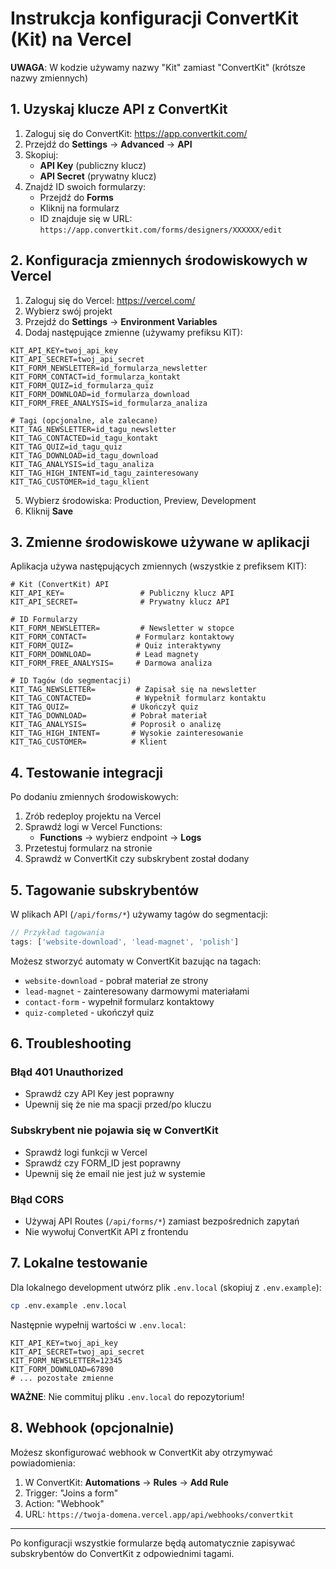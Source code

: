 # Instrukcja konfiguracji ConvertKit (Kit) na Vercel

**UWAGA**: W kodzie używamy nazwy "Kit" zamiast "ConvertKit" (krótsze nazwy zmiennych)

## 1. Uzyskaj klucze API z ConvertKit

1. Zaloguj się do ConvertKit: https://app.convertkit.com/
2. Przejdź do **Settings** → **Advanced** → **API**
3. Skopiuj:
   - **API Key** (publiczny klucz)
   - **API Secret** (prywatny klucz)
4. Znajdź ID swoich formularzy:
   - Przejdź do **Forms**
   - Kliknij na formularz
   - ID znajduje się w URL: `https://app.convertkit.com/forms/designers/XXXXXX/edit`

## 2. Konfiguracja zmiennych środowiskowych w Vercel

1. Zaloguj się do Vercel: https://vercel.com/
2. Wybierz swój projekt
3. Przejdź do **Settings** → **Environment Variables**
4. Dodaj następujące zmienne (używamy prefiksu KIT):

```
KIT_API_KEY=twoj_api_key
KIT_API_SECRET=twoj_api_secret
KIT_FORM_NEWSLETTER=id_formularza_newsletter
KIT_FORM_CONTACT=id_formularza_kontakt
KIT_FORM_QUIZ=id_formularza_quiz
KIT_FORM_DOWNLOAD=id_formularza_download
KIT_FORM_FREE_ANALYSIS=id_formularza_analiza

# Tagi (opcjonalne, ale zalecane)
KIT_TAG_NEWSLETTER=id_tagu_newsletter
KIT_TAG_CONTACTED=id_tagu_kontakt
KIT_TAG_QUIZ=id_tagu_quiz
KIT_TAG_DOWNLOAD=id_tagu_download
KIT_TAG_ANALYSIS=id_tagu_analiza
KIT_TAG_HIGH_INTENT=id_tagu_zainteresowany
KIT_TAG_CUSTOMER=id_tagu_klient
```

5. Wybierz środowiska: Production, Preview, Development
6. Kliknij **Save**

## 3. Zmienne środowiskowe używane w aplikacji

Aplikacja używa następujących zmiennych (wszystkie z prefiksem KIT):

```env
# Kit (ConvertKit) API
KIT_API_KEY=                 # Publiczny klucz API
KIT_API_SECRET=              # Prywatny klucz API

# ID Formularzy
KIT_FORM_NEWSLETTER=         # Newsletter w stopce
KIT_FORM_CONTACT=           # Formularz kontaktowy
KIT_FORM_QUIZ=              # Quiz interaktywny
KIT_FORM_DOWNLOAD=          # Lead magnety
KIT_FORM_FREE_ANALYSIS=     # Darmowa analiza

# ID Tagów (do segmentacji)
KIT_TAG_NEWSLETTER=         # Zapisał się na newsletter
KIT_TAG_CONTACTED=          # Wypełnił formularz kontaktu
KIT_TAG_QUIZ=              # Ukończył quiz
KIT_TAG_DOWNLOAD=          # Pobrał materiał
KIT_TAG_ANALYSIS=          # Poprosił o analizę
KIT_TAG_HIGH_INTENT=       # Wysokie zainteresowanie
KIT_TAG_CUSTOMER=          # Klient
```

## 4. Testowanie integracji

Po dodaniu zmiennych środowiskowych:

1. Zrób redeploy projektu na Vercel
2. Sprawdź logi w Vercel Functions:
   - **Functions** → wybierz endpoint → **Logs**
3. Przetestuj formularz na stronie
4. Sprawdź w ConvertKit czy subskrybent został dodany

## 5. Tagowanie subskrybentów

W plikach API (`/api/forms/*`) używamy tagów do segmentacji:

```javascript
// Przykład tagowania
tags: ['website-download', 'lead-magnet', 'polish']
```

Możesz stworzyć automaty w ConvertKit bazując na tagach:
- `website-download` - pobrał materiał ze strony
- `lead-magnet` - zainteresowany darmowymi materiałami
- `contact-form` - wypełnił formularz kontaktowy
- `quiz-completed` - ukończył quiz

## 6. Troubleshooting

### Błąd 401 Unauthorized
- Sprawdź czy API Key jest poprawny
- Upewnij się że nie ma spacji przed/po kluczu

### Subskrybent nie pojawia się w ConvertKit
- Sprawdź logi funkcji w Vercel
- Sprawdź czy FORM_ID jest poprawny
- Upewnij się że email nie jest już w systemie

### Błąd CORS
- Używaj API Routes (`/api/forms/*`) zamiast bezpośrednich zapytań
- Nie wywołuj ConvertKit API z frontendu

## 7. Lokalne testowanie

Dla lokalnego development utwórz plik `.env.local` (skopiuj z `.env.example`):

```bash
cp .env.example .env.local
```

Następnie wypełnij wartości w `.env.local`:

```env
KIT_API_KEY=twoj_api_key
KIT_API_SECRET=twoj_api_secret
KIT_FORM_NEWSLETTER=12345
KIT_FORM_DOWNLOAD=67890
# ... pozostałe zmienne
```

**WAŻNE**: Nie commituj pliku `.env.local` do repozytorium!

## 8. Webhook (opcjonalnie)

Możesz skonfigurować webhook w ConvertKit aby otrzymywać powiadomienia:

1. W ConvertKit: **Automations** → **Rules** → **Add Rule**
2. Trigger: "Joins a form"
3. Action: "Webhook"
4. URL: `https://twoja-domena.vercel.app/api/webhooks/convertkit`

---

Po konfiguracji wszystkie formularze będą automatycznie zapisywać subskrybentów do ConvertKit z odpowiednimi tagami.